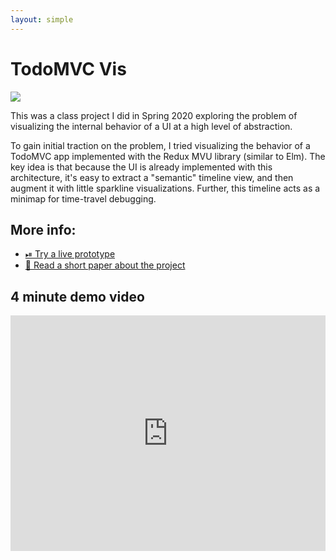 ```yaml
---
layout: simple
---
```


# TodoMVC Vis

![](/images/project_images/todomvc-vis/timeline.gif)

This was a class project I did in Spring 2020 exploring the problem of visualizing the internal behavior of a UI at a high level of abstraction.

To gain initial traction on the problem, I tried visualizing the behavior of a TodoMVC app implemented with the Redux MVU library (similar to Elm). The key idea is that because the UI is already implemented with this architecture, it's easy to extract a "semantic" timeline view, and then augment it with little sparkline visualizations. Further, this timeline acts as a minimap for time-travel debugging.

## More info:

* [⏯ Try a live prototype](https://geoffreylitt.github.io/todomvc-vis/)
* [📄 Read a short paper about the project](/resources/todomvc-vis.pdf)

## 4 minute demo video

<div style="position: relative; padding-bottom: 74.84407484407485%; height: 0;"><iframe src="https://www.loom.com/embed/e5df0b7ba47240e3ac9f5ceb9316ec53" frameborder="0" webkitallowfullscreen mozallowfullscreen allowfullscreen style="position: absolute; top: 0; left: 0; width: 100%; height: 100%;"></iframe></div>